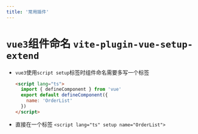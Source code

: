 ```yaml
---
title: '常用插件'
---
```


# `vue3`组件命名 `vite-plugin-vue-setup-extend`
* `vue3`使用`script setup`标签时组件命名需要多写一个标签
  ```html
  <script lang="ts">
    import { defineComponent } from 'vue'
    export default defineComponent({
      name: 'OrderList'
    })
  </script>
  ```
* 直接在一个标签 `<script lang="ts" setup name="OrderList">`